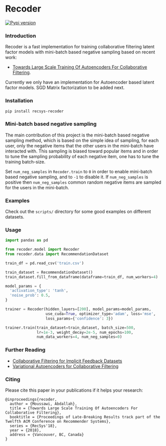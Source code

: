 # Recoder
[![Pypi version](https://img.shields.io/badge/pypi-0.1.0-blue.svg)](https://pypi.org/project/recsys-recoder/)
### Introduction

Recoder is a fast implementation for training collaborative filtering latent factor models with mini-batch based negative sampling based on recent work:
- [Towards Large Scale Training Of Autoencoders For Collaborative Filtering](https://arxiv.org/abs/1809.00999).

Currently we only have an implementation for Autoencoder based latent factor models. SGD Matrix factorization to be added next.

### Installation
```bash
pip install recsys-recoder
```

### Mini-batch based negative sampling
The main contribution of this project is the mini-batch based negative sampling method, which is based on the simple idea of sampling, for each user, only the negative items that the other users in the mini-batch have interacted with. This sampling is biased toward popular items and in order to tune the sampling probability of each negative item, one has to tune the training batch-size.

Set `num_neg_samples` in `Recoder.train` to `0` in order to enable mini-batch based negative sampling, and to `-1` to disable it. If `num_neg_samples` is positive then `num_neg_samples` common random negative items are sampled for the users in the mini-batch.

### Examples
Check out the `scripts/` directory for some good examples on different datasets.

### Usage

```python
import pandas as pd

from recoder.model import Recoder
from recoder.data import RecommendationDataset

train_df = pd.read_csv('train.csv')

train_dataset = RecommendationDataset()
train_dataset.fill_from_dataframe(dataframe=train_df, num_workers=4)

model_params = {
  'activation_type': 'tanh',
  'noise_prob': 0.5,
}

trainer = Recoder(hidden_layers=[200], model_params=model_params,
                  use_cuda=True, optimizer_type='adam', loss='mse',
                  loss_params={'confidence': 3})

trainer.train(train_dataset=train_dataset, batch_size=500,
              lr=1e-3, weight_decay=2e-5, num_epochs=100,
              num_data_workers=4, num_neg_samples=0)
```

### Further Reading
- [Collaborative Filtering for Implicit Feedback Datasets](http://yifanhu.net/PUB/cf.pdf)
- [Variational Autoencoders for Collaborative Filtering](https://arxiv.org/abs/1802.05814)

### Citing
Please cite this paper in your publications if it helps your research:
```
@inproceedings{recoder,
  author = {Moussawi, Abdallah},
  title = {Towards Large Scale Training Of Autoencoders For Collaborative Filtering},
  booktitle = {Proceedings of Late-Breaking Results track part of the Twelfth ACM Conference on Recommender Systems},
  series = {RecSys'18},
  year = {2018},
  address = {Vancouver, BC, Canada}
}
```
